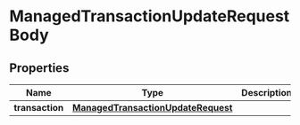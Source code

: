 

# ManagedTransactionUpdateRequestBody


## Properties

| Name | Type | Description | Notes |
|------------ | ------------- | ------------- | -------------|
|**transaction** | [**ManagedTransactionUpdateRequest**](ManagedTransactionUpdateRequest.md) |  |  [optional] |



